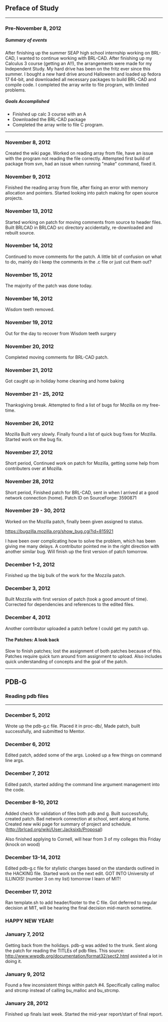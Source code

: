 ## Preface of Study

------------------------------------------------------------------------

### Pre-November 8, 2012

##### Summary of events


After finishing up the summer SEAP high school internship working on
BRL-CAD, I wanted to continue working with BRL-CAD. After finishing up
my Calculus 3 course (getting an A!!), the arrangements were made for my
Independent Study. My hard drive has been on the fritz ever since this
summer. I bought a new hard drive around Halloween and loaded up fedora
17 64-bit, and downloaded all necessary packages to build BRL-CAD and
compile code. I completed the array write to file program, with limited
problems.

##### Goals Accomplished

-   Finished up calc 3 course with an A
-   Downloaded the BRL-CAD package
-   Completed the array write to file C program.

------------------------------------------------------------------------

### November 8, 2012


Created the wiki page. Worked on reading array from file, have an issue
with the program not reading the file correctly. Attempted first build
of package from svn, had an issue when running "make" command, fixed it.

### November 9, 2012


Finished the reading array from file, after fixing an error with memory
allocation and pointers. Started looking into patch making for open
source projects.

### November 13, 2012


Started working on patch for moving comments from source to header
files. Built BRLCAD in BRLCAD src directory accidentally, re-downloaded
and rebuilt source.

### November 14, 2012


Continued to move comments for the patch. A little bit of confusion on
what to do, mainly do I keep the comments in the .c file or just cut
them out?

### November 15, 2012


The majority of the patch was done today.

### November 16, 2012


Wisdom teeth removed.

### November 19, 2012


Out for the day to recover from Wisdom teeth surgery

### November 20, 2012


Completed moving comments for BRL-CAD patch.

### November 21, 2012


Got caught up in holiday home cleaning and home baking

### November 21 - 25, 2012


Thanksgiving break. Attempted to find a list of bugs for Mozilla on my
free-time.

### November 26, 2012


Mozilla Built very slowly. Finally found a list of quick bug fixes for
Mozilla. Started work on the bug fix.

### November 27, 2012


Short period, Continued work on patch for Mozilla, getting some help
from contributers over at Mozilla.

### November 28, 2012


Short period, Finished patch for BRL-CAD, sent in when I arrived at a
good network connection (home). Patch ID on SourceForge: 3590871

### November 29 - 30, 2012


Worked on the Mozilla patch, finally been given assigned to status.

<https://bugzilla.mozilla.org/show_bug.cgi?id=815921>

I have been over complicating how to solve the problem, which has been
giving me many delays. A contributor pointed me in the right direction
with another similar bug. Will finish up the first version of patch
tomorrow.

### December 1-2, 2012


Finished up the big bulk of the work for the Mozzila patch.

### December 3, 2012


Built Mozzila with first version of patch (took a good amount of time).
Corrected for dependencies and references to the edited files.

### December 4, 2012


Another contributor uploaded a patch before I could get my patch up.

#### The Patches: A look back


Slow to finish patches; lost the assignment of both patches because of
this. Patches require quick turn around from assignment to upload. Also
includes quick understanding of concepts and the goal of the patch.

------------------------------------------------------------------------

## PDB-G

### Reading pdb files

------------------------------------------------------------------------

### December 5, 2012


Wrote up the pdb-g.c file. Placed it in proc-db/, Made patch, built
successfully, and submitted to Mentor.

### December 6, 2012


Edited patch, added some of the args. Looked up a few things on command
line args.

### December 7, 2012


Edited patch, started adding the command line argument management into
the code.

### December 8-10, 2012


Added check for validation of files both pdb and g. Built successfully,
created patch. Bad network connection at school, sent along at home.
Created new wiki page for summary of project and schedule.
(http://brlcad.org/wiki/User:Jacksixb/Proposal)

Also finished applying to Cornell, will hear from 3 of my colleges this
Friday (knock on wood)

### December 13-14, 2012


Edited pdb-g.c file for stylistic changes based on the standards
outlined in the HACKING file. Started work on the next edit. GOT INTO
University of ILLINOIS! (number 3 on my list) tomorrow I learn of MIT!

### December 17, 2012


Ran template.sh to add header/footer to the C file. Got deferred to
regular decision at MIT, will be hearing the final decision mid-march
sometime.

### HAPPY NEW YEAR!

### January 7, 2012


Getting back from the holidays. pdb-g was added to the trunk. Sent along
the patch for reading the TITLEs of pdb files. This source:
<http://www.wwpdb.org/documentation/format32/sect2.html> assisted a lot
in doing it.

### January 9, 2012


Found a few inconsistent things within patch \#4. Specifically calling
malloc and strcmp instead of calling bu_malloc and bu_strcmp.

### January 28, 2012


Finished up finals last week. Started the mid-year report/start of final
report.